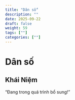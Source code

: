 ```yaml
---
title: "Dân số"
description: ""
date: 2025-09-22
draft: false
weight: 59
tags: [""]
categories: [""]
---
```


# Dân số

<!-- **Mã:** 
**Nhóm:**  -->

## Khái Niệm

“Đang trong quá trình bổ sung!”
